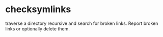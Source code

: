 # checksymlinks
traverse a directory recursive and search for broken links. Report broken links or optionally delete them.
